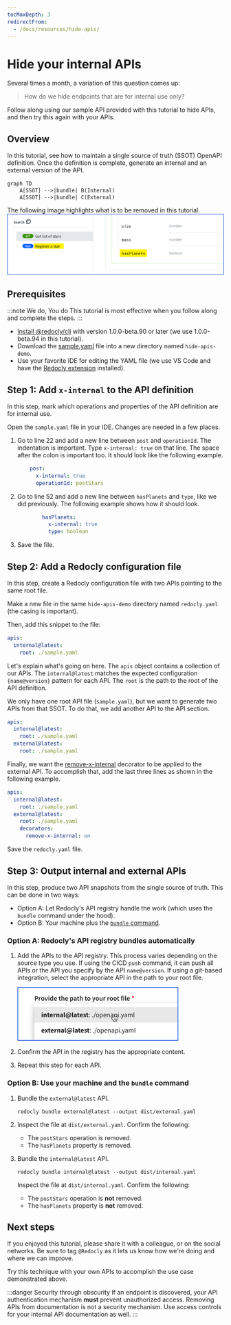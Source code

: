 ```yaml
---
tocMaxDepth: 3
redirectFrom:
  - /docs/resources/hide-apis/
---
```

# Hide your internal APIs

Several times a month, a variation of this question comes up:

> How do we hide endpoints that are for internal use only?

Follow along using our sample API provided with this tutorial to hide APIs, and then try this again with your APIs.

## Overview

In this tutorial, see how to maintain a single source of truth (SSOT) OpenAPI definition.
Once the definition is complete, generate an internal and an external version of the API.

```mermaid
graph TD
    A[SSOT] -->|bundle| B(Internal)
    A[SSOT] -->|bundle| C(External)
```

The following image highlights what is to be removed in this tutorial.
![what needs to be hidden](./images/hide-internal-apis-problem.png)

## Prerequisites

:::note We do, You do
This tutorial is most effective when you follow along and complete the steps.
:::

- [Install @redocly/cli](../installation.md) with version 1.0.0-beta.90 or later (we use 1.0.0-beta.94 in this tutorial).
- Download the [sample.yaml](https://gist.github.com/adamaltman/ee07bf94a967926ee0e54bcd56fdcdfb) file into a new directory named `hide-apis-demo`.
- Use your favorite IDE for editing the YAML file (we use VS Code and have the [Redocly extension](../../redocly-openapi/index.md) installed).

## Step 1: Add `x-internal` to the API definition

In this step, mark which operations and properties of the API definition are for internal use.

Open the `sample.yaml` file in your IDE. Changes are needed in a few places.

1. Go to line 22 and add a new line between `post` and `operationId`.
  The indentation is important.
  Type `x-internal: true` on that line.
  The space after the colon is important too.
  It should look like the following example.
    ```yaml
        post:
          x-internal: true
          operationId: postStars
    ```
1. Go to line 52 and add a new line between `hasPlanets` and `type`, like we did previously. The following example shows how it should look.
    ```yaml
            hasPlanets:
              x-internal: true
              type: boolean
    ```
1. Save the file.

## Step 2: Add a Redocly configuration file

In this step, create a Redocly configuration file with two APIs pointing to the same root file.

Make a new file in the same `hide-apis-demo` directory named `redocly.yaml` (the casing is important).

Then, add this snippet to the file:

```yaml
apis:
  internal@latest:
    root: ./sample.yaml
```

Let's explain what's going on here.
The `apis` object contains a collection of our APIs.
The `internal@latest` matches the expected configuration `{name@version}` pattern for each API.
The `root` is the path to the root of the API definition.

We only have one root API file (`sample.yaml`), but we want to generate two APIs from that SSOT.
To do that, we add another API to the API section.

```yaml
apis:
  internal@latest:
    root: ./sample.yaml
  external@latest:
    root: ./sample.yaml
```
Finally, we want the [remove-x-internal](../decorators/remove-x-internal.md) decorator to be applied to the external API.
To accomplish that, add the last three lines as shown in the following example.

```yaml
apis:
  internal@latest:
    root: ./sample.yaml
  external@latest:
    root: ./sample.yaml
    decorators:
      remove-x-internal: on
```

Save the `redocly.yaml` file.

## Step 3: Output internal and external APIs

In this step, produce two API snapshots from the single source of truth.
This can be done in two ways:

- Option A: Let Redocly's API registry handle the work (which uses the `bundle` command under the hood).
- Option B: Your machine plus the [`bundle` command](../commands/bundle.md).

### Option A: Redocly's API registry bundles automatically

1. Add the APIs to the API registry.
  This process varies depending on the source type you use.
  If using the CICD `push` command, it can push all APIs or the API you specify by the API `name@version`.
  If using a git-based integration, select the appropriate API in the path to your root file.

    ![path to root file](./images/hide-apis-path-to-root-file.png)

1. Confirm the API in the registry has the appropriate content.

1. Repeat this step for each API.
### Option B: Use your machine and the `bundle` command

1. Bundle the `external@latest` API.
    ```shell
    redocly bundle external@latest --output dist/external.yaml
    ```
1. Inspect the file at `dist/external.yaml`.
  Confirm the following:
    - The `postStars` operation is removed.
    - The `hasPlanets` property is removed.
1. Bundle the `internal@latest` API.

    ```shell
    redocly bundle internal@latest --output dist/internal.yaml
    ```
    Inspect the file at `dist/internal.yaml`.
    Confirm the following:
      - The `postStars` operation is **not** removed.
      - The `hasPlanets` property is **not** removed.

## Next steps

If you enjoyed this tutorial, please share it with a colleague, or on the social networks.
Be sure to tag `@Redocly` as it lets us know how we're doing and where we can improve.

Try this technique with your own APIs to accomplish the use case demonstrated above.

:::danger Security through obscurity
If an endpoint is discovered, your API authentication mechanism **must** prevent unauthorized access.
Removing APIs from documentation is not a security mechanism. Use access controls for your internal API documentation as well.
:::
